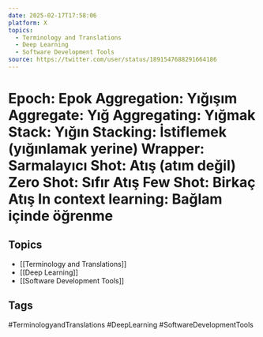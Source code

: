 ```yaml
---
date: 2025-02-17T17:58:06
platform: X
topics:
  - Terminology and Translations
  - Deep Learning
  - Software Development Tools
source: https://twitter.com/user/status/1891547688291664186
---
```

# Epoch: Epok Aggregation: Yığışım Aggregate: Yığ Aggregating: Yığmak Stack: Yığın Stacking: İstiflemek (yığınlamak yerine) Wrapper: Sarmalayıcı Shot: Atış (atım değil) Zero Shot: Sıfır Atış Few Shot: Birkaç Atış In context learning: Bağlam içinde öğrenme

## Topics
- [[Terminology and Translations]]
- [[Deep Learning]]
- [[Software Development Tools]]

## Tags
#TerminologyandTranslations #DeepLearning #SoftwareDevelopmentTools